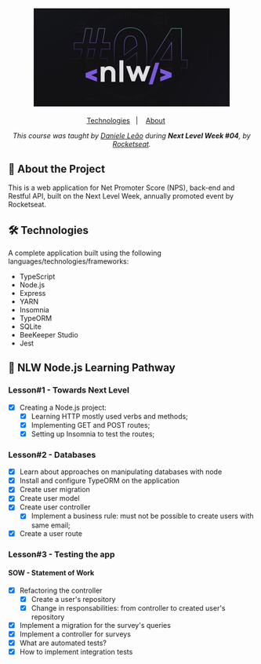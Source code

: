 <h3 align="center">
  <img alt="Next Level Week fourth edition banner" title="Next Level Week" src="./media/nlw4.jpg" width="400px" />
</h3>
<p align="center">
  <a href="#-tech">Technologies</a>&nbsp;&nbsp;&nbsp;|&nbsp;&nbsp;&nbsp;
  <a href="#-about">About</a>&nbsp;&nbsp;&nbsp;&nbsp;&nbsp;&nbsp;
</p>
<p align="center">
    <em>This course was taught by <a href="https://github.com/danileao">Daniele Leão</a> during <strong>Next Level Week #04</strong>, by <a href="https://github.com/rocketseat-education/">Rocketseat</a>.</em>
</p>

## :open_file_folder: About the Project

This is a web application for Net Promoter Score (NPS), back-end and Restful API, built on the Next Level Week, annually promoted event by Rocketseat.

## :hammer_and_wrench: Technologies

A complete application built using the following languages/technologies/frameworks:

-   TypeScript
-   Node.js
-   Express
-   YARN
-   Insomnia
-   TypeORM
-   SQLite
-   BeeKeeper Studio
-   Jest

## :rocket: NLW Node.js Learning Pathway

### Lesson#1 - Towards Next Level

-   [x] Creating a Node.js project:
    -   [x] Learning HTTP mostly used verbs and methods;
    -   [x] Implementing GET and POST routes;
    -   [x] Setting up Insomnia to test the routes;

### Lesson#2 - Databases

-   [x] Learn about approaches on manipulating databases with node
-   [x] Install and configure TypeORM on the application
-   [x] Create user migration
-   [x] Create user model
-   [x] Create user controller
    -   [x] Implement a business rule: must not be possible to create users with same email;
-   [x] Create a user route

### Lesson#3 - Testing the app

#### SOW - Statement of Work

-   [x] Refactoring the controller
    -   [x] Create a user's repository
    -   [x] Change in responsabilities: from controller to created user's repository
-   [x] Implement a migration for the survey's queries
-   [x] Implement a controller for surveys
-   [x] What are automated tests?
-   [x] How to implement integration tests
